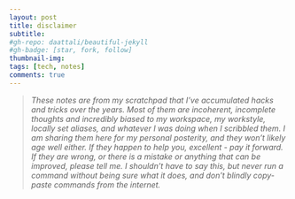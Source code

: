 ```yaml
---
layout: post
title: disclaimer
subtitle: 
#gh-repo: daattali/beautiful-jekyll
#gh-badge: [star, fork, follow]
thumbnail-img:
tags: [tech, notes]
comments: true
--- 
```

 

> _These notes are from my scratchpad that I’ve accumulated hacks and tricks over the years. Most of them are incoherent, incomplete thoughts and incredibly biased to my workspace, my workstyle, locally set aliases, and whatever I was doing when I scribbled them. I am sharing them here for my personal posterity, and they won’t likely age well either. If they happen to help you, excellent - pay it forward. If they are wrong, or there is a mistake or anything that can be improved, please tell me. I shouldn’t have to say this, but never run a command without being sure what it does, and don’t blindly copy-paste commands from the internet._ 

